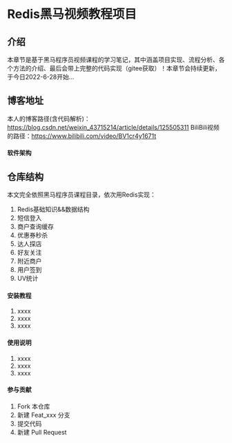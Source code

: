 # Redis黑马视频教程项目

## 介绍
本章节是基于黑马程序员视频课程的学习笔记，其中涵盖项目实现、流程分析、各个方法的介绍、最后会带上完整的代码实现（gitee获取）！本章节会持续更新，于今日2022-6-28开始...


## 博客地址
本人的博客路径(含代码解析)：https://blog.csdn.net/weixin_43715214/article/details/125505311 
BiliBili视频的路径：https://www.bilibili.com/video/BV1cr4y1671t


#### 软件架构

## 仓库结构
本文完全依照黑马程序员课程目录，依次用Redis实现：
1. Redis基础知识&&数据结构
1. 短信登入
1. 商户查询缓存
1. 优惠券秒杀
1. 达人探店
1. 好友关注
1. 附近商户
1. 用户签到
1. UV统计









#### 安装教程

1.  xxxx
2.  xxxx
3.  xxxx

#### 使用说明

1.  xxxx
2.  xxxx
3.  xxxx

#### 参与贡献

1.  Fork 本仓库
2.  新建 Feat_xxx 分支
3.  提交代码
4.  新建 Pull Request


